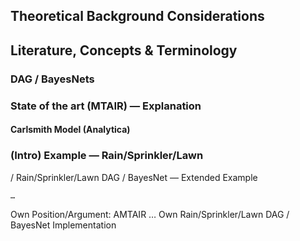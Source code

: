 <!-- ---
title: "Background"
# Control if this file starts numbering
numbering:
  start-at: 2      # Start at Section 1
  level: 2         # Chapter level
--- -->




## Theoretical Background Considerations

##  Literature, Concepts & Terminology


### DAG / BayesNets


### State of the art (MTAIR) — Explanation

#### Carlsmith Model (Analytica)
	



### (Intro) Example — Rain/Sprinkler/Lawn












 / Rain/Sprinkler/Lawn DAG / BayesNet — Extended Example

	…
Own Position/Argument: AMTAIR
	…
Own Rain/Sprinkler/Lawn DAG / BayesNet Implementation
	

